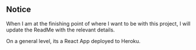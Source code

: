## Notice

When I am at the finishing point of where I want to be with this project, I will update the ReadMe with the relevant details.

On a general level, its a React App deployed to Heroku.